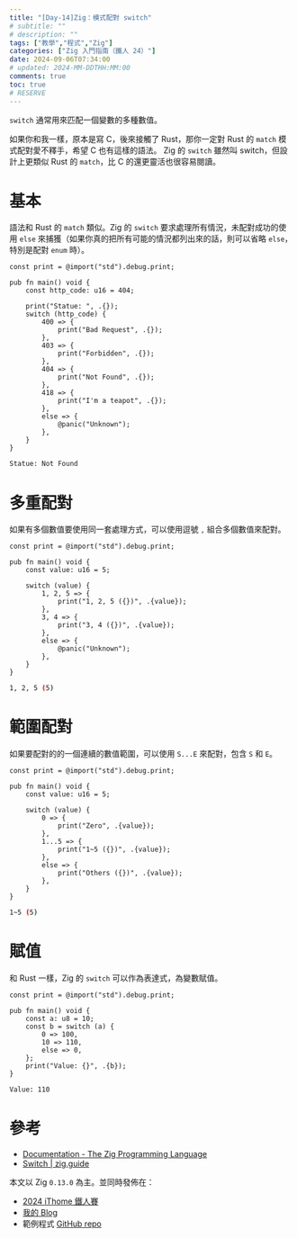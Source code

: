 ```yaml
---
title: "[Day-14]Zig：模式配對 switch"
# subtitle: ""
# description: ""
tags: ["教學","程式","Zig"]
categories: ["Zig 入門指南（鐵人 24）"]
date: 2024-09-06T07:34:00
# updated: 2024-MM-DDTHH:MM:00
comments: true
toc: true
# RESERVE
---
```


`switch` 通常用來匹配一個變數的多種數值。

<!-- more -->

如果你和我一樣，原本是寫 C，後來接觸了 Rust，那你一定對 Rust 的 `match` 模式配對愛不釋手，希望 C 也有這樣的語法。 Zig 的 `switch` 雖然叫 switch，但設計上更類似 Rust 的 `match`，比 C 的還更靈活也很容易閱讀。

# 基本

語法和 Rust 的 `match` 類似。Zig 的 `switch` 要求處理所有情況，未配對成功的使用 `else` 來捕獲（如果你真的把所有可能的情況都列出來的話，則可以省略 `else`，特別是配對 `enum` 時）。

```zig
const print = @import("std").debug.print;

pub fn main() void {
    const http_code: u16 = 404;

    print("Statue: ", .{});
    switch (http_code) {
        400 => {
            print("Bad Request", .{});
        },
        403 => {
            print("Forbidden", .{});
        },
        404 => {
            print("Not Found", .{});
        },
        418 => {
            print("I'm a teapot", .{});
        },
        else => {
            @panic("Unknown");
        },
    }
}
```

```bash
Statue: Not Found
```

# 多重配對

如果有多個數值要使用同一套處理方式，可以使用逗號 `,` 組合多個數值來配對。

```zig
const print = @import("std").debug.print;

pub fn main() void {
    const value: u16 = 5;

    switch (value) {
        1, 2, 5 => {
            print("1, 2, 5 ({})", .{value});
        },
        3, 4 => {
            print("3, 4 ({})", .{value});
        },
        else => {
            @panic("Unknown");
        },
    }
}
```

```bash
1, 2, 5 (5)
```

# 範圍配對

如果要配對的的一個連續的數值範圍，可以使用 `S...E` 來配對，包含 `S` 和 `E`。

```zig
const print = @import("std").debug.print;

pub fn main() void {
    const value: u16 = 5;

    switch (value) {
        0 => {
            print("Zero", .{value});
        },
        1...5 => {
            print("1~5 ({})", .{value});
        },
        else => {
            print("Others ({})", .{value});
        },
    }
}
```

```bash
1~5 (5)
```

# 賦值

和 Rust 一樣，Zig 的 `switch` 可以作為表達式，為變數賦值。

```zig
const print = @import("std").debug.print;

pub fn main() void {
    const a: u8 = 10;
    const b = switch (a) {
        0 => 100,
        10 => 110,
        else => 0,
    };
    print("Value: {}", .{b});
}
```

```bash
Value: 110
```

# 參考

- [Documentation - The Zig Programming Language](https://ziglang.org/documentation/0.13.0/#switch)
- [Switch | zig.guide](https://zig.guide/language-basics/switch)

本文以 Zig `0.13.0` 為主。並同時發佈在：

- [2024 iThome 鐵人賽](https://ithelp.ithome.com.tw/articles/10348145)
- [我的 Blog](/posts/it24-zig-14-switch)
- 範例程式 [GitHub repo](https://github.com/ziteh/zig-learn-it24/tree/main/switch)
